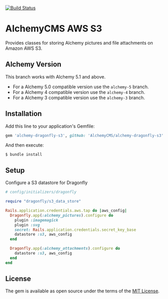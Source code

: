 [![Build Status](https://travis-ci.com/AlchemyCMS/alchemy-dragonfly-s3.svg?branch=main)](https://travis-ci.com/AlchemyCMS/alchemy-dragonfly-s3)

# AlchemyCMS AWS S3

Provides classes for storing Alchemy pictures and file attachments on Amazon AWS S3.

## Alchemy Version

This branch works with Alchemy 5.1 and above.

- For a Alchemy 5.0 compatible version use the `alchemy-5` branch.
- For a Alchemy 4 compatible version use the `alchemy-4` branch.
- For a Alchemy 3 compatible version use the `alchemy-3` branch.

## Installation

Add this line to your application's Gemfile:

```ruby
gem 'alchemy-dragonfly-s3', github: 'AlchemyCMS/alchemy-dragonfly-s3'
```

And then execute:

```
$ bundle install
```

## Setup

Configure a S3 datastore for Dragonfly

```ruby
# config/initializers/dragonfly

require "dragonfly/s3_data_store"

Rails.application.credentials.aws.tap do |aws_config|
  Dragonfly.app(:alchemy_pictures).configure do
    plugin :imagemagick
    plugin :svg
    secret: Rails.application.credentials.secret_key_base
    datastore :s3, aws_config
  end

  Dragonfly.app(:alchemy_attachments).configure do
    datastore :s3, aws_config
  end
end
```

## License
The gem is available as open source under the terms of the [MIT License](https://opensource.org/licenses/MIT).
